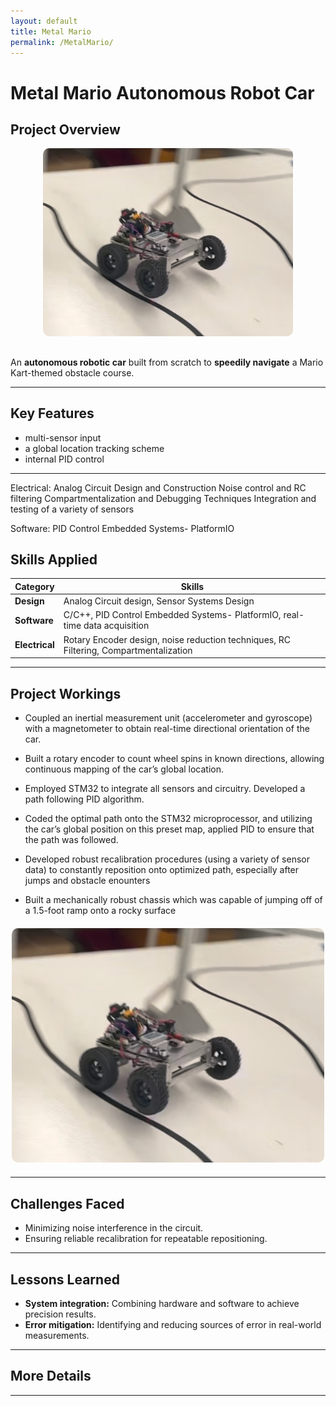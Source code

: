 ```yaml
---
layout: default
title: Metal Mario
permalink: /MetalMario/
---
```


# Metal Mario Autonomous Robot Car

## Project Overview
<div style="text-align: center; margin-bottom: 20px;">
  <img src="docs/assets/MarioKart.png" alt="Metal Mario" style="width: 400px; border-radius: 10px; margin-bottom: 10px;">
</div>

An **autonomous robotic car** built from scratch to **speedily navigate** a Mario Kart-themed obstacle course.

---

## Key Features
- multi-sensor input
- a global location tracking scheme
- internal PID control

---

Electrical:
Analog Circuit Design and Construction
Noise control and RC filtering
Compartmentalization and Debugging Techniques
Integration and testing of a variety of sensors

Software: 
PID Control
Embedded Systems- PlatformIO

## Skills Applied
| Category       | Skills                                                             |
|----------------|-------------------------------------------------------------------|
| **Design**     | Analog Circuit design, Sensor Systems Design   |
| **Software**   | C/C++, PID Control Embedded Systems- PlatformIO, real-time data acquisition |
| **Electrical** | Rotary Encoder design, noise reduction techniques, RC Filtering, Compartmentalization    |

---

## Project Workings
- Coupled an inertial measurement unit (accelerometer and gyroscope) with a magnetometer to obtain real-time directional orientation of the car. 

- Built a rotary encoder to count wheel spins in known directions, allowing continuous mapping of the car’s global location.

- Employed STM32 to integrate all sensors and circuitry. Developed a path following PID algorithm.

- Coded the optimal path onto the STM32 microprocessor, and utilizing the car’s global position on this preset map, applied PID  to ensure that the path was followed. 

- Developed robust recalibration procedures (using a variety of sensor data) to constantly reposition onto optimized path, especially after jumps and obstacle enounters

- Built a mechanically robust chassis which was capable of jumping off of a 1.5-foot ramp onto a rocky surface

<div style="text-align: center; margin: 20px 0;">
  <img src="docs/assets/MarioKart.png" alt="Mario" style="width: 500px; border-radius: 10px;">
</div>

---

## Challenges Faced
- Minimizing noise interference in the circuit.
- Ensuring reliable recalibration for repeatable repositioning.

---

## Lessons Learned
- **System integration:** Combining hardware and software to achieve precision results.
- **Error mitigation:** Identifying and reducing sources of error in real-world measurements.

---

## More Details

---

